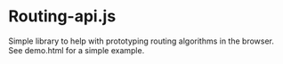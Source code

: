 # Routing-api.js

Simple library to help with prototyping routing algorithms in the browser.
See demo.html for a simple example.
